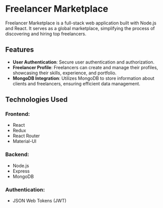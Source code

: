 # Freelancer Marketplace

Freelancer Marketplace is a full-stack web application built with Node.js and React. 
It serves as a global marketplace, simplifying the process of discovering and hiring top freelancers.

## Features

- **User Authentication**: Secure user authentication and authorization.
- **Freelancer Profile**: Freelancers can create and manage their profiles, showcasing their skills, experience, and portfolio.
- **MongoDB Integration**: Utilizes MongoDB to store information about clients and freelancers, ensuring efficient data management.

## Technologies Used

### Frontend:
- React
- Redux 
- React Router
- Material-UI 

### Backend:
- Node.js
- Express
- MongoDB 

### Authentication:
- JSON Web Tokens (JWT)

